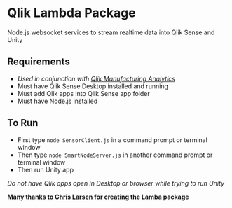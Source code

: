 # Qlik Lambda Package
Node.js websocket services to stream realtime data into Qlik Sense and Unity

## Requirements
- *Used in conjunction with  [Qlik Manufacturing Analytics](https://github.com/ImmersiveAnalytics/ManufacturingAnalytics)*
- Must have Qlik Sense Desktop installed and running
- Must add Qlik apps into Qlik Sense app folder
- Must have Node.js installed

## To Run
- First type `node SensorClient.js` in a command prompt or terminal window
- Then type `node SmartNodeServer.js` in another command prompt or terminal window
- Then run Unity app

*Do not have Qlik apps open in Desktop or browser while trying to run Unity*

**Many thanks to [Chris Larsen](https://github.com/chrislarsenqlik) for creating the Lamba package**
